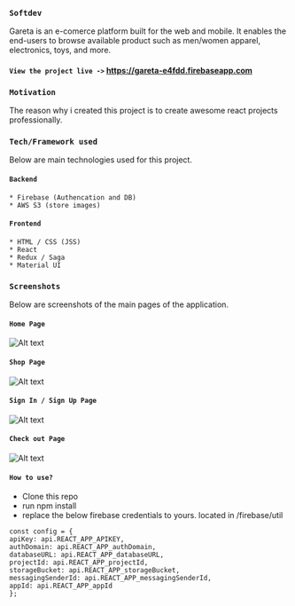 ### `Softdev` 
Gareta is an e-comerce platform built for the web and mobile. It enables the end-users to browse available product such as men/women apparel, electronics, toys, and more. 

#### `View the project live ->` https://gareta-e4fdd.firebaseapp.com

### `Motivation` 
The reason why i created this project is to create awesome react projects professionally. 

### `Tech/Framework used`
Below are main technologies used for this project.

  #### `Backend`
    * Firebase (Authencation and DB)
    * AWS S3 (store images)
  
  #### `Frontend`
    * HTML / CSS (JSS)
    * React
    * Redux / Saga
    * Material UI
    
### `Screenshots`
Below are screenshots of the main pages of the application.

#### `Home Page`

![Alt text](https://gareta.s3-us-west-1.amazonaws.com/github/homepage.jpg "Homepage")

#### `Shop Page`

![Alt text](https://gareta.s3-us-west-1.amazonaws.com/github/shop.jpg "ShopPage")

#### `Sign In / Sign Up Page`

![Alt text](https://gareta.s3-us-west-1.amazonaws.com/github/SignInUp.jpg "Sign In/Up")

#### `Check out Page`

![Alt text](https://gareta.s3-us-west-1.amazonaws.com/github/Checkout.jpg "Checkout Page")

#### `How to use?`
  * Clone this repo
  * run npm install
  * replace the below firebase credentials to yours. located in /firebase/util
  
  ```
  const config = {
  apiKey: api.REACT_APP_APIKEY,
  authDomain: api.REACT_APP_authDomain,
  databaseURL: api.REACT_APP_databaseURL,
  projectId: api.REACT_APP_projectId,
  storageBucket: api.REACT_APP_storageBucket,
  messagingSenderId: api.REACT_APP_messagingSenderId,
  appId: api.REACT_APP_appId
};
  ```
  
